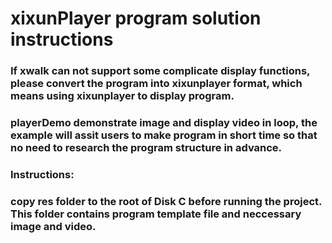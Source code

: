 # 		xixunPlayer program solution instructions

### If xwalk can not support some complicate display functions, please convert the program into xixunplayer format, which means using xixunplayer to display program. 



### playerDemo demonstrate image and display video in loop, the example will assit users to make program in short time so that no need to research the program structure in advance. 

### Instructions:

### copy res folder to the root of Disk C before running the project. This folder contains program template file and  neccessary image and video. 


